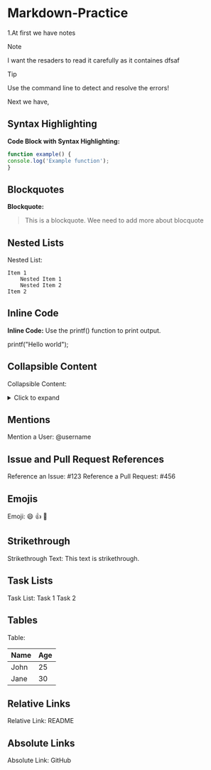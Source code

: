 # Markdown-Practice


1.At first we have notes

> [!NOTE]
> I want the resaders to read it carefully as it containes
> dfsaf


> [!TIP]
> Use the command line to detect and resolve the errors!

Next we have, 


## Syntax Highlighting

**Code Block with Syntax Highlighting:** 
```javascript
function example() {
console.log('Example function');
}
```




## Blockquotes
**Blockquote:**
> This is a blockquote. Wee need to add more about blocquote


## Nested Lists

Nested List:

    Item 1
        Nested Item 1
        Nested Item 2
    Item 2

    
## Inline Code
**Inline Code:**
Use the printf() function to print output.

printf("Hello world");

## Collapsible Content
Collapsible Content:

<details> 
    <summary>Click to expand</summary> 
    Collapsible content goes here. 
</details>

## Mentions
Mention a User: @username

## Issue and Pull Request References
Reference an Issue: #123
Reference a Pull Request: #456

## Emojis
Emoji: :smile: :thumbsup: :rocket:

## Strikethrough
 Strikethrough Text: This text is strikethrough.

## Task Lists

Task List:
    Task 1
    Task 2

## Tables

Table:

| Name | Age |
|------|-----|
| John | 25 |
| Jane | 30 |


## Relative Links

Relative Link: README

## Absolute Links

Absolute Link: GitHub

